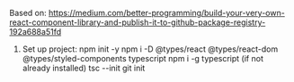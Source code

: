Based on:
https://medium.com/better-programming/build-your-very-own-react-component-library-and-publish-it-to-github-package-registry-192a688a51fd


1) Set up project:
npm init -y
npm i -D @types/react @types/react-dom @types/styled-components typescript
npm i -g typescript (if not already installed)
tsc --init
git init

